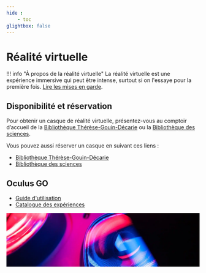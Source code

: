 ```yaml
---
hide :
    - toc
glightbox: false
---
```



<style>
  .md-content__button {
    display: none;
  }
</style>

# Réalité virtuelle

!!! info "À propos de la réalité virtuelle"
    La réalité virtuelle est une expérience immersive qui peut être intense, surtout si on l'essaye pour la première fois. [Lire les mises en garde](mises-en-garde.md).

## Disponibilité et réservation

Pour obtenir un casque de réalité virtuelle, présentez-vous au comptoir d’accueil de la [Bibliothèque Thérèse-Gouin-Décarie](https://bib.umontreal.ca/travailler/les-bibliotheques/therese-gouin-decarie) ou la [Bibliothèque des sciences](https://bib.umontreal.ca/travailler/les-bibliotheques/sciences).

Vous pouvez aussi réserver un casque en suivant ces liens :

- [Bibliothèque Thérèse-Gouin-Décarie](https://umontreal.on.worldcat.org/oclc/1246168559)
- [Bibliothèque des sciences](https://umontreal.on.worldcat.org/oclc/1246168952)

## Oculus GO

- [Guide d'utilisation](oculus-go.md)
- [Catalogue des expériences](catalogue.md)

![Réalité virtuelle](../assets/images/indexvr.webp)